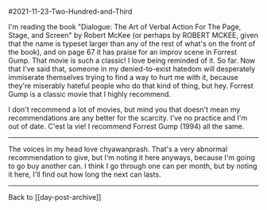 #2021-11-23-Two-Hundred-and-Third

I'm reading the book "Dialogue: The Art of Verbal Action For The Page, Stage, and Screen" by Robert McKee (or perhaps by ROBERT MCKEE, given that the name is typeset larger than any of the rest of what's on the front of the book), and on page 67 it has praise for an improv scene in Forrest Gump.  That movie is such a classic!  I love being reminded of it.  So far.  Now that I've said that, someone in my denied-to-exist hatedom will desperately immiserate themselves trying to find a way to hurt me with it, because they're miserably hateful people who do that kind of thing, but hey.  Forrest Gump is a classic movie that I highly recommend.

I don't recommend a lot of movies, but mind you that doesn't mean my recommendations are any better for the scarcity.  I've no practice and I'm out of date.  C'est la vie!  I recommend Forrest Gump (1994) all the same.

---
The voices in my head love chyawanprash.  That's a very abnormal recommendation to give, but I'm noting it here anyways, because I'm going to go buy another can.  I think I go through one can per month, but by noting it here, I'll find out how long the next can lasts.

---
Back to [[day-post-archive]]
